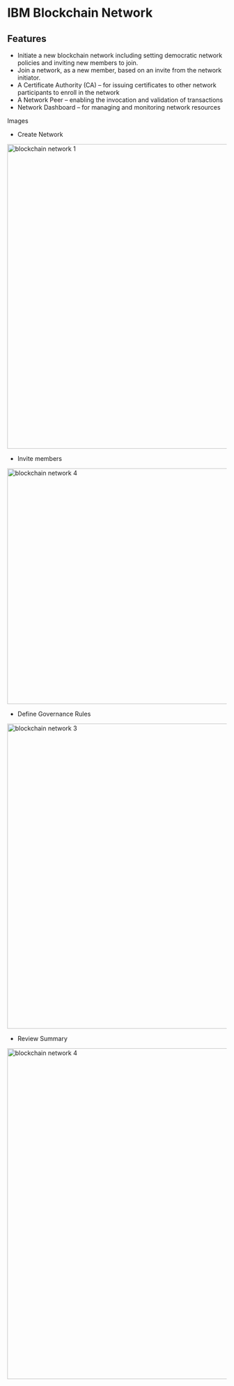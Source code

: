 # IBM Blockchain Network

## Features
* Initiate a new blockchain network including setting democratic network policies and inviting new members to join.
* Join a network, as a new member, based on an invite from the network initiator.
* A Certificate Authority (CA) – for issuing certificates to other network participants to enroll in the network
* A Network Peer – enabling the invocation and validation of transactions
* Network Dashboard – for managing and monitoring network resources

Images

* Create Network
<img src="https://farm5.staticflickr.com/4432/36861086211_52ee0d1a2f_o.png" width="1278" height="698" alt="blockchain network 1">

* Invite members
<img src="https://farm5.staticflickr.com/4332/36813421236_663ec68139_o.png" width="869" height="540" alt="blockchain network 4">

* Define Governance Rules
<img src="https://farm5.staticflickr.com/4402/36193213353_c3b1f5e822_o.png" width="1281" height="699" alt="blockchain network 3">

* Review Summary
<img src="https://farm5.staticflickr.com/4407/36193361513_dd64fe367f_o.png" width="1282" height="758" alt="blockchain network 4">
